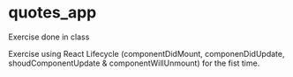 # quotes_app
Exercise done in class

Exercise using React Lifecycle (componentDidMount, componenDidUpdate, shoudComponentUpdate & componentWillUnmount) for the fist time.
